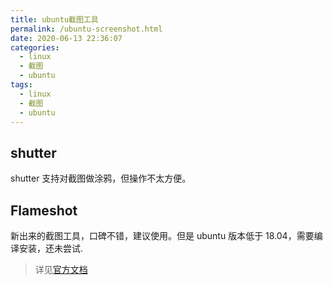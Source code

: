 ```yaml
---
title: ubuntu截图工具
permalink: /ubuntu-screenshot.html
date: 2020-06-13 22:36:07
categories:
  - linux
  - 截图
  - ubuntu
tags:
  - linux
  - 截图
  - ubuntu
---
```


## shutter

shutter 支持对截图做涂鸦，但操作不太方便。

## Flameshot

新出来的截图工具，口碑不错，建议使用。但是 ubuntu 版本低于 18.04，需要编译安装，还未尝试.

> 详见[官方文档](https://github.com/lupoDharkael/flameshot)

